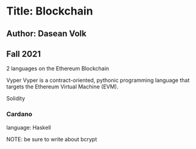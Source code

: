 # Title: Blockchain
## Author: Dasean Volk
## Fall 2021

2 languages on the Ethereum Blockchain

Vyper
Vyper is a contract-oriented, pythonic programming language that targets the Ethereum Virtual Machine (EVM).

Solidity


### Cardano
language: Haskell



NOTE: be sure to write about bcrypt
